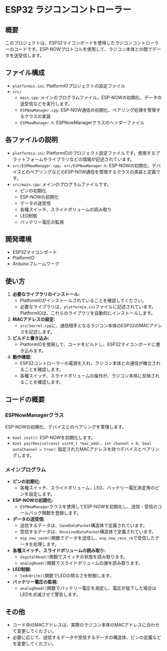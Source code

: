 # ESP32 ラジコンコントローラー

## 概要

このプロジェクトは、ESP32マイコンボードを使用したラジコンコントローラーのコードです。ESP-NOWプロトコルを使用して、ラジコン本体との間でデータを送受信します。

## ファイル構成
* `platformio.ini`: PlatformIOプロジェクトの設定ファイル
* `src/`
    * `main.cpp`: メインのプログラムファイル。ESP-NOWの初期化、データの送受信などを実行します。
    * `ESPNowManager.cpp`: ESP-NOW通信の初期化、ペアリング処理を管理するクラスの実装
    * `ESPNowManager.h`: ESPNowManagerクラスのヘッダーファイル

## 各ファイルの説明

* `platformio.ini`: PlatformIOのプロジェクト設定ファイルです。使用するプラットフォームやライブラリなどの情報が記述されています。
* `src/ESPNowManager.cpp`、`src/ESPNowManager.h`: ESP-NOWの初期化、デバイスとのペアリングなどのESP-NOW通信を管理するクラスの実装と定義です。
* `src/main.cpp`: メインのプログラムファイルです。
    * ピンの初期化
    * ESP-NOWの初期化
    * データの送受信
    * 各種スイッチ、スライドボリュームの読み取り
    * LED制御
    * バッテリー電圧の監視

## 開発環境

* ESP32マイコンボード
* PlatformIO
* Arduinoフレームワーク

## 使い方

1.  **必要なライブラリのインストール:**
    * PlatformIOがインストールされていることを確認してください。
    * 必要なライブラリは、`platformio.ini`ファイルに記述されています。PlatformIOは、これらのライブラリを自動的にインストールします。
2.  **MACアドレスの設定:**
    * `src/Secret.cpp`に、通信相手となるラジコン本体のESP32のMACアドレスを記述します。
3.  **ビルドと書き込み:**
    * PlatformIOを使用して、コードをビルドし、ESP32マイコンボードに書き込みます。
4.  **動作確認:**
    * ESP32コントローラーの電源を入れ、ラジコン本体との通信が確立されることを確認します。
    * 各種スイッチ、スライドボリュームの操作が、ラジコン本体に反映されることを確認します。

## コードの概要

### ESPNowManagerクラス

ESP-NOWの初期化、デバイスとのペアリングを管理します。

* `bool init()`: ESP-NOWを初期化します。
* `bool pairDevice(const uint8_t *mac_addr, int channel = 0, bool autoChannel = true)`: 指定されたMACアドレスを持つデバイスとペアリングします。

### メインプログラム

* **ピンの初期化:**
    * 各種スイッチ、スライドボリューム、LED、バッテリー電圧測定用のピンを設定します。
* **ESP-NOWの初期化:**
    * `ESPNowManager`クラスを使用してESP-NOWを初期化し、送信・受信のコールバック関数を登録します。
* **データの送受信:**
    * 送信するデータは、`SaneDataPacket`構造体で定義されています。
    * 受信するデータは、`ReceivedDataPacket`構造体で定義されています。
    * `esp_now_send()`関数でデータを送信し、`esp_now_recv_cb`で受信したデータを処理します。
* **各種スイッチ、スライドボリュームの読み取り:**
    * `digitalRead()`関数でスイッチの状態を読み取ります。
    * `analogRead()`関数でスライドボリュームの値を読み取ります。
* **LED制御:**
    * `ledcWrite()`関数でLEDの明るさを制御します。
* **バッテリー電圧の監視:**
    * `analogRead()`関数でバッテリー電圧を測定し、電圧が低下した場合はLEDを点滅させて警告します。

## その他

* コード中のMACアドレスは、実際のラジコン本体のMACアドレスに合わせて変更してください。
* 必要に応じて、送信するデータや受信するデータの構造体、ピンの定義などを変更してください。
